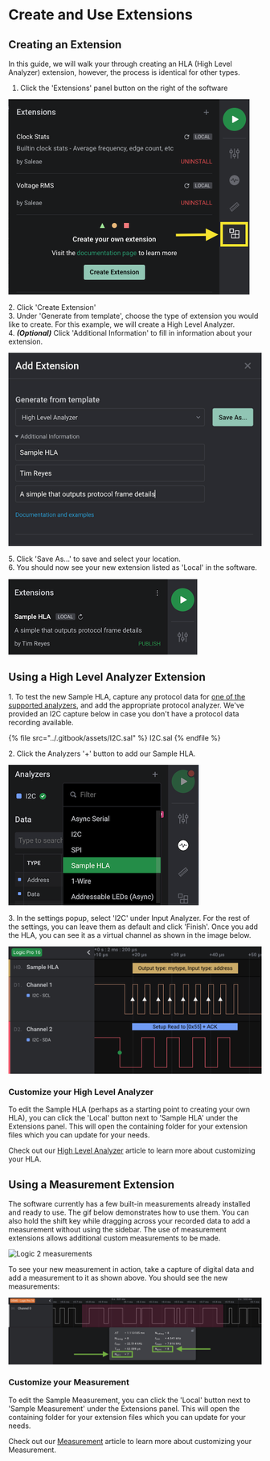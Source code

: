 # Create and Use Extensions

## Creating an Extension

In this guide, we will walk your through creating an HLA (High Level Analyzer) extension, however, the process is identical for other types. &#x20;

1. Click the 'Extensions' panel button on the right of the software

![](<../.gitbook/assets/Screen Shot 2020-05-21 at 3.50.11 PM.png>)

2\. Click 'Create Extension'\
3\. Under 'Generate from template', choose the type of extension you would like to create. For this example, we will create a High Level Analyzer.\
4\. _**(Optional)**_ Click 'Additional Information' to fill in information about your extension.

![](<../.gitbook/assets/Screen Shot 2020-06-10 at 8.29.50 PM.png>)

5\. Click 'Save As...' to save and select your location.\
6\. You should now see your new extension listed as 'Local' in the software.

![](<../.gitbook/assets/Screen Shot 2020-06-10 at 8.29.13 PM.png>)

## Using a High Level Analyzer Extension

1\. To test the new Sample HLA, capture any protocol data for [one of the supported analyzers](analyzer-frame-types/), and add the appropriate protocol analyzer. We've provided an I2C capture below in case you don't have a protocol data recording available.

{% file src="../.gitbook/assets/I2C.sal" %}
I2C.sal
{% endfile %}

2\. Click the Analyzers '+' button to add our Sample HLA.&#x20;

![](<../.gitbook/assets/Screen Shot 2020-06-10 at 8.28.18 PM.png>)

3\. In the settings popup, select 'I2C' under Input Analyzer. For the rest of the settings, you can leave them as default and click 'Finish'. Once you add the HLA, you can see it as a virtual channel as shown in the image below.

![](<../.gitbook/assets/Screen Shot 2020-06-10 at 8.24.29 PM.png>)

### Customize your High Level Analyzer

To edit the Sample HLA (perhaps as a starting point to creating your own HLA), you can click the 'Local' button next to 'Sample HLA' under the Extensions panel. This will open the containing folder for your extension files which you can update for your needs.&#x20;

Check out our [High Level Analyzer](high-level-analyzer-quickstart.md) article to learn more about customizing your HLA.

## Using a Measurement Extension

The software currently has a few built-in measurements already installed and ready to use. The gif below demonstrates how to use them. You can also hold the shift key while dragging across your recorded data to add a measurement without using the sidebar. The use of measurement extensions allows additional custom measurements to be made.&#x20;

![Logic 2 measurements](../.gitbook/assets/use\_measurement.gif)

To see your new measurement in action, take a capture of digital data and add a measurement to it as shown above. You should see the new measurements:

![Measurement metrics](<../.gitbook/assets/Screen Shot 2020-05-27 at 7.19.26 PM.png>)

### Customize your Measurement <a href="#customize-your-high-level-analyzer" id="customize-your-high-level-analyzer"></a>

‌To edit the Sample Measurement, you can click the 'Local' button next to 'Sample Measurement' under the Extensions panel. This will open the containing folder for your extension files which you can update for your needs.‌

Check out our [Measurement](measurement-extensions.md) article to learn more about customizing your Measurement.
